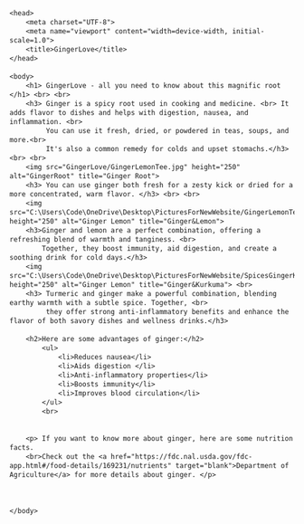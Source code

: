 
<!DOCTYPE html>
<html lang="en">
    
    <head> 
        <meta charset="UTF-8">
        <meta name="viewport" content="width=device-width, initial-scale=1.0">
        <title>GingerLove</title>
    </head>

    <body>
        <h1> GingerLove - all you need to know about this magnific root </h1> <br> <br>
        <h3> Ginger is a spicy root used in cooking and medicine. <br> It adds flavor to dishes and helps with digestion, nausea, and inflammation. <br>
             You can use it fresh, dried, or powdered in teas, soups, and more.<br>
             It's also a common remedy for colds and upset stomachs.</h3> <br> <br>
        <img src="GingerLove/GingerLemonTee.jpg" height="250" alt="GingerRoot" title="Ginger Root"> 
        <h3> You can use ginger both fresh for a zesty kick or dried for a more concentrated, warm flavor. </h3> <br> <br>
        <img src="C:\Users\Code\OneDrive\Desktop\PicturesForNewWebsite/GingerLemonTee.jpg" height="250" alt="Ginger Lemon" title="Ginger&Lemon">    
        <h3>Ginger and lemon are a perfect combination, offering a refreshing blend of warmth and tanginess. <br>
            Together, they boost immunity, aid digestion, and create a soothing drink for cold days.</h3>
        <img src="C:\Users\Code\OneDrive\Desktop\PicturesForNewWebsite/SpicesGingerKurkuma.jpg" height="250" alt="Ginger Lemon" title="Ginger&Kurkuma"> <br>    
        <h3> Turmeric and ginger make a powerful combination, blending earthy warmth with a subtle spice. Together, <br>
             they offer strong anti-inflammatory benefits and enhance the flavor of both savory dishes and wellness drinks.</h3>
        
        <h2>Here are some advantages of ginger:</h2> 
            <ul>
                <li>Reduces nausea</li>
                <li>Aids digestion </li>
                <li>Anti-inflammatory properties</li>
                <li>Boosts immunity</li>
                <li>Improves blood circulation</li>
            </ul>    
            <br>
        
        
        <p> If you want to know more about ginger, here are some nutrition facts.
        <br>Check out the <a href="https://fdc.nal.usda.gov/fdc-app.html#/food-details/169231/nutrients" target="blank">Department of Agriculture</a> for more details about ginger. </p>
            

  
    </body>

</html>

